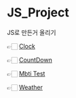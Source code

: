 # JS_Project

JS로 만든거 올리기

👉🏻 [Clock](./Clock/README.md)

👉🏻 [CountDown](./Countdown/README.md)

👉🏻 [Mbti Test](./Mbti-test/README.md)

👉🏻 [Weather](./Weather/README.md)
